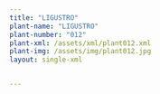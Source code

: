```yaml
---
title: "LIGUSTRO"
plant-name: "LIGUSTRO"
plant-number: "012"
plant-xml: /assets/xml/plant012.xml
plant-img: /assets/img/plant012.jpg
layout: single-xml


---
```

